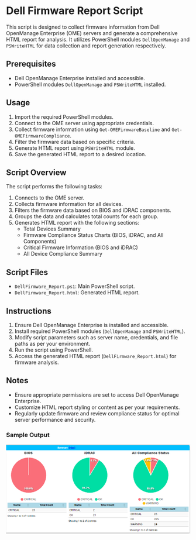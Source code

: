 # Dell Firmware Report Script

This script is designed to collect firmware information from Dell OpenManage Enterprise (OME) servers and generate a comprehensive HTML report for analysis. It utilizes PowerShell modules `DellOpenManage` and `PSWriteHTML` for data collection and report generation respectively.

## Prerequisites

- Dell OpenManage Enterprise installed and accessible.
- PowerShell modules `DellOpenManage` and `PSWriteHTML` installed.

## Usage

1. Import the required PowerShell modules.
2. Connect to the OME server using appropriate credentials.
3. Collect firmware information using `Get-OMEFirmwareBaseline` and `Get-OMEFirmwareCompliance`.
4. Filter the firmware data based on specific criteria.
5. Generate HTML report using `PSWriteHTML` module.
6. Save the generated HTML report to a desired location.

## Script Overview

The script performs the following tasks:

1. Connects to the OME server.
2. Collects firmware information for all devices.
3. Filters the firmware data based on BIOS and iDRAC components.
4. Groups the data and calculates total counts for each group.
5. Generates HTML report with the following sections:
   - Total Devices Summary
   - Firmware Compliance Status Charts (BIOS, iDRAC, and All Components)
   - Critical Firmware Information (BIOS and iDRAC)
   - All Device Compliance Summary

## Script Files

- `DellFirmware_Report.ps1`: Main PowerShell script.
- `DellFirmware_Report.html`: Generated HTML report.

## Instructions

1. Ensure Dell OpenManage Enterprise is installed and accessible.
2. Install required PowerShell modules (`DellOpenManage` and `PSWriteHTML`).
3. Modify script parameters such as server name, credentials, and file paths as per your environment.
4. Run the script using PowerShell.
5. Access the generated HTML report (`DellFirmware_Report.html`) for firmware analysis.

## Notes

- Ensure appropriate permissions are set to access Dell OpenManage Enterprise.
- Customize HTML report styling or content as per your requirements.
- Regularly update firmware and review compliance status for optimal server performance and security.

### Sample Output
![alt text](image.png)